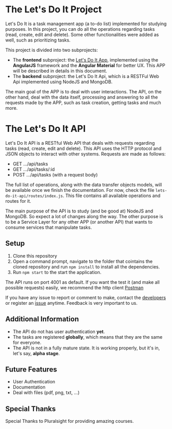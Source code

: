 # The Let's Do It Project

Let's Do It is a task management app (a to-do list) implemented for studying purposes. In this project, you can do all the operations regarding tasks (read, create, edit and delete). Some other functionalities were added as well, such as prioritizing tasks.

This project is divided into two subprojects:

* The **frontend** subproject: the [Let's Do It App](https://github.com/coop-code/lets-do-it-app), implemented using the **AngularJS** framework and the **Angular Material** for better UX. This APP will be described in details in this document.
* The **backend** subproject: the Let's Do It Api, which is a RESTFul Web Api implemented using NodeJS and MongoDB.

The main goal of the APP is to deal with user interactions.
The API, on the other hand, deal with the data itself, processing and answering to all the requests made by the APP, such as task creation, getting tasks and much more.

# The Let's Do It API

Let's Do It API is a RESTful Web API that deals with requests regarding tasks (read, create, edit and delete).
This API uses the HTTP protocol and JSON objects to interact with other systems. Requests are made as follows:

- GET  .../api/tasks
- GET  .../api/tasks/:id
- POST .../api/tasks (with a request body)

The full list of operations, along with the data transfer objects models, will be available once we finish the documentation.
For now, check the file `lets-do-it-api/routes/index.js`. This file contains all available operations and routes for it.

The main purpose of the API is to study (and be good at) NodeJS and MongoDB. So expect a lot of changes along the way.
The other purpose is to be a Service Layer for any other APP (or another API) that wants to consume services that manipulate tasks.

## Setup

1. Clone this repository 
2. Open a command prompt, navigate to the folder that cointains the cloned repository and run `npm install` to install all the dependencies.
3. Run `npm start` to the start the application.

The API runs on port 4001 as default. If you want the test it (and make all possible requests) easily, we recommend the http client [Postman](https://www.getpostman.com/)

If you have any issue to report or comment to make, contact the [developers](https://github.com/coop-code/lets-do-it-api/graphs/contributors) or register an [issue](https://github.com/coop-code/lets-do-it-api/issues) anytime. Feedback is very important to us.

## Additional Information

- The API do not has user authentication **yet**.
- The tasks are registered **globally**, which means that they are the same for everyone.
- The API is not in a fully mature state. It is working properly, but it's in, let's say, **alpha stage**.

## Future Features

- User Authentication
- Documentation
- Deal with files (pdf, png, txt, ...)

## Special Thanks

Special Thanks to Pluralsight for providing amazing courses.
